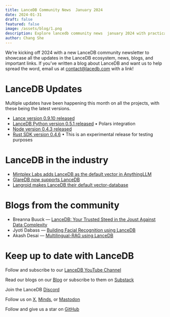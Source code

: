 ```yaml
---
title: LanceDB Community News  January 2024
date: 2024-01-31
draft: false
featured: false
image: /assets/blog/1.png
description: Explore lancedb community news  january 2024 with practical insights and expert guidance from the LanceDB team.
author: Chang She
---
```

We’re kicking off 2024 with a new LanceDB community newsletter to showcase all the updates in the LanceDB ecosystem, news, blogs, and important links. If you’ve written a blog about LanceDB and want us to help spread the word, email us at contact@lacedb.com with a link!

# LanceDB Updates

Multiple updates have been happening this month on all the projects, with these being the latest versions.

- [Lance version 0.9.10 released](https://github.com/lancedb/lance/releases/tag/v0.9.10)
- [LanceDB Python version 0.5.1 released](https://github.com/lancedb/lancedb/releases/tag/python-v0.5.1)
• Polars integration
- [Node version 0.4.3 released](https://github.com/lancedb/lancedb/releases/tag/v0.4.3)
- [Rust SDK version 0.4.6](https://github.com/lancedb/lancedb/releases/tag/v0.4.6)
• This is an experimental release for testing purposes

# LanceDB in the industry

- [Mintplex Labs adds LanceDB as the default vector in AnythingLLM](https://www.linkedin.com/posts/timothy-carambat-68855189_anythingllm-desktop-beta-activity-7148429346607673348-wAS_)
- [GlareDB now supports LanceDB](https://github.com/GlareDB/glaredb/releases/tag/v0.7.1)
- [Langroid makes LanceDB their default vector-database](https://www.linkedin.com/posts/pchalasani_why-stop-at-retrieval-augmented-generation-activity-7151254736975839232-SkD_)

# Blogs from the community

- Breanna Buuck — [LanceDB: Your Trusted Steed in the Joust Against Data Complexity](https://blog.min.io/lancedb-trusted-steed-against-data-complexity/)
- Jyoti Dabass — [Building Facial Recognition using LanceDB](https://medium.com/@jyotidabass/building-facial-recognition-using-lancedb-95aba955c3de)
- Akash Desai — [Multilingual-RAG using LanceDB](https://github.com/akashAD98/Multilingual-RAG)

# Keep up to date with LanceDB

Follow and subscribe to our [LanceDB YouTube Channel](https://www.youtube.com/@LanceDB)

Read our blogs on our [Blog](__GHOST_URL__/) or subscribe to them on [Substack](https://lancedb.substack.com/)

Join the LanceDB [Discord](https://discord.gg/zMM32dvNtd)

Follow us on [X](https://twitter.com/lancedb), [Minds](https://www.minds.com/lancedb/), or [Mastodon](https://mastodon.social/@lancedb)

Follow and give us a star on [GitHub](https://github.com/lancedb/lancedb)
